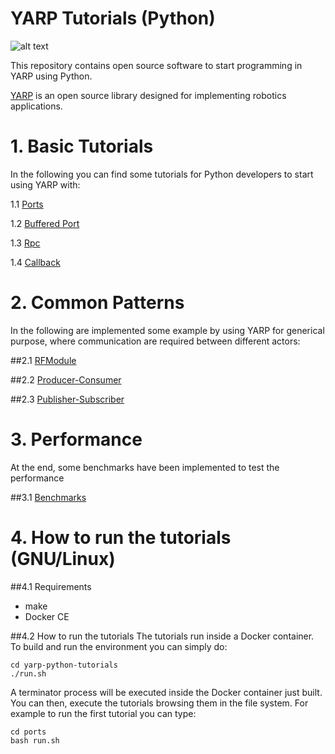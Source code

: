 # YARP Tutorials (Python)
![alt text][YARP-PY]

[YARP-PY]:https://github.com/s4hri/yarp-python-tutorials/blob/master/workdir/media/yarp-python-tutorial.png

This repository contains open source software to start programming in YARP using Python.

[YARP](http://www.yarp.it) is an open source library designed for implementing robotics applications.


# 1. Basic Tutorials
In the following you can find some tutorials for Python developers to start using YARP with:

1.1 [Ports](https://github.com/s4hri/yarp-python-tutorials/tree/master/workdir/tutorials/ports)

1.2 [Buffered Port](https://github.com/s4hri/yarp-python-tutorials/tree/master/workdir/tutorials/buffered-ports)

1.3 [Rpc](https://github.com/s4hri/yarp-python-tutorials/tree/master/workdir/tutorials/rpc)

1.4 [Callback](https://github.com/s4hri/yarp-python-tutorials/tree/master/workdir/tutorials/callbacks)



# 2. Common Patterns

In the following are implemented some example by using YARP for generical purpose, where communication are required
between different actors:

##2.1 [RFModule](https://github.com/s4hri/yarp-python-tutorials/tree/master/workdir/tutorials/rfmodule)

##2.2 [Producer-Consumer](https://github.com/s4hri/yarp-python-tutorials/tree/master/workdir/tutorials/producer-consumer)

##2.3 [Publisher-Subscriber](https://github.com/s4hri/yarp-python-tutorials/tree/master/workdir/tutorials/publisher-subscriber)


# 3. Performance
At the end, some benchmarks have been implemented to test the performance

##3.1 [Benchmarks](https://github.com/s4hri/yarp-python-tutorials/tree/master/workdir/tutorials/benchmarks)


# 4. How to run the tutorials (GNU/Linux)

##4.1 Requirements

- make
- Docker CE

##4.2 How to run the tutorials
The tutorials run inside a Docker container. To build and run the environment you can simply do:

    cd yarp-python-tutorials
    ./run.sh

A terminator process will be executed inside the Docker container just built. You can then, execute the tutorials browsing them in the file system.
For example to run the first tutorial you can type:

    cd ports
    bash run.sh
